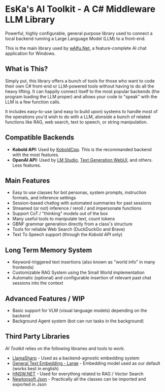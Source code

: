# EsKa's AI Toolkit - A C# Middleware LLM Library

Powerful, highly configurable, general purpose library used to connect a local backend running a Large Language Model (LLM) to a front-end.

This is the main library used by [wAIfu.Net](https://github.com/SerialKicked/ChatAI), a feature-complete AI chat application for Windows.

## What is This?

Simply put, this library offers a bunch of tools for those who want to code their own C# front-end or LLM-powered tools without having to do all the heavy lifting. It can  happily connect itself to the most popular backends (the program loading the LLM proper) and allows your code to "speak" with the LLM is a few function calls. 

It includes easy-to-use (and easy to build upon) systems to handle most of the operations you'd wish to do with a LLM, alonside a bunch of related functions like RAG, web search, text to speech, or string manipulation.

## Compatible Backends
- **Kobold API:** Used by [KoboldCpp](https://github.com/LostRuins/koboldcpp). This is the recommanded backend with the most features.
- **OpenAI API:** Used by [LM Studio](https://lmstudio.ai/), [Text Generation WebUI](https://github.com/oobabooga/text-generation-webui), and others. Less features.

## Main Features
- Easy to use classes for bot personas, system prompts, instruction formats, and inference settings
- Session-based chatlog with automated summaries for past sessions
- Streamed (or not) inference / reroll / and impersonate functions
- Support CoT / "thinking" models out of the box
- Many useful tools to manipulate text, count tokens
- GBNF grammar generation directly from a class's structure
- Tools for reliable Web Search (DuckDuckGo and Brave)
- Text To Speech support (through the *Kobold API* only)

## Long Term Memory System
- Keyword-triggered text insertions (also known as "world info" in many frontends)
- Customizable RAG System using the Small World implementation
- Automatic (optional) and configurable insertion of relevant past chat sessions into the context

## Advanced Features / WIP
- Basic support for VLM (visual language models) depending on the backend
- Background Agent system (bot can run tasks in the background)

## Third Party Libraries

*AI Toolkit* relies on the following libraries and tools to work.
- [LlamaSharp](https://github.com/SciSharp/LLamaSharp/) - Used as a backend-agnostic embedding system
- [General Text Embedding - Large](https://huggingface.co/thenlper/gte-large) - Embedding model used as our default (works best in english)
- [HNSW.NET](https://github.com/curiosity-ai/hnsw-sharp) - Used for everything related to RAG / Vector Search
- [Newtonsoft Json](https://www.newtonsoft.com/json) - Practically all the classes can be imported and exported in Json
